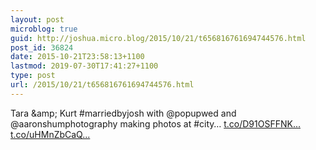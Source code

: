 ```yaml
---
layout: post
microblog: true
guid: http://joshua.micro.blog/2015/10/21/t656816761694744576.html
post_id: 36824
date: 2015-10-21T23:58:13+1100
lastmod: 2019-07-30T17:41:27+1100
type: post
url: /2015/10/21/t656816761694744576.html
---
```

Tara &amp;amp; Kurt #marriedbyjosh with @popupwed and @aaronshumphotography making photos at #city… [t.co/D91OSFFNK...](https://t.co/D91OSFFNKl) [t.co/uHMnZbCaQ...](https://t.co/uHMnZbCaQY)
